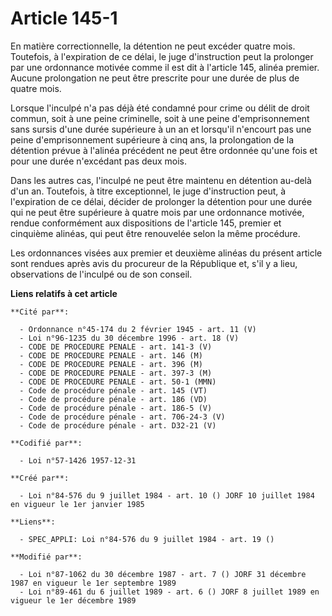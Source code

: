 # Article 145-1

En matière correctionnelle, la détention ne peut excéder quatre mois. Toutefois, à l'expiration de ce délai, le juge
d'instruction peut la prolonger par une ordonnance motivée comme il est dit à l'article 145, alinéa premier. Aucune
prolongation ne peut être prescrite pour une durée de plus de quatre mois.

Lorsque l'inculpé n'a pas déjà été condamné pour crime ou délit de droit commun, soit à une peine criminelle, soit à une
peine d'emprisonnement sans sursis d'une durée supérieure à un an et lorsqu'il n'encourt pas une peine d'emprisonnement
supérieure à cinq ans, la prolongation de la détention prévue à l'alinéa précédent ne peut être ordonnée qu'une fois et pour
une durée n'excédant pas deux mois.

Dans les autres cas, l'inculpé ne peut être maintenu en détention au-delà d'un an. Toutefois, à titre exceptionnel, le juge
d'instruction peut, à l'expiration de ce délai, décider de prolonger la détention pour une durée qui ne peut être supérieure
à quatre mois par une ordonnance motivée, rendue conformément aux dispositions de l'article 145, premier et cinquième
alinéas, qui peut être renouvelée selon la même procédure.

Les ordonnances visées aux premier et deuxième alinéas du présent article sont rendues après avis du procureur de la
République et, s'il y a lieu, observations de l'inculpé ou de son conseil.

**Liens relatifs à cet article**

	**Cité par**:

	  - Ordonnance n°45-174 du 2 février 1945 - art. 11 (V)
	  - Loi n°96-1235 du 30 décembre 1996 - art. 18 (V)
	  - CODE DE PROCEDURE PENALE - art. 141-3 (V)
	  - CODE DE PROCEDURE PENALE - art. 146 (M)
	  - CODE DE PROCEDURE PENALE - art. 396 (M)
	  - CODE DE PROCEDURE PENALE - art. 397-3 (M)
	  - CODE DE PROCEDURE PENALE - art. 50-1 (MMN)
	  - Code de procédure pénale - art. 145 (VT)
	  - Code de procédure pénale - art. 186 (VD)
	  - Code de procédure pénale - art. 186-5 (V)
	  - Code de procédure pénale - art. 706-24-3 (V)
	  - Code de procédure pénale - art. D32-21 (V)

	**Codifié par**:

	  - Loi n°57-1426 1957-12-31

	**Créé par**:

	  - Loi n°84-576 du 9 juillet 1984 - art. 10 () JORF 10 juillet 1984 en vigueur le 1er janvier 1985

	**Liens**:

	  - SPEC_APPLI: Loi n°84-576 du 9 juillet 1984 - art. 19 ()

	**Modifié par**:

	  - Loi n°87-1062 du 30 décembre 1987 - art. 7 () JORF 31 décembre 1987 en vigueur le 1er septembre 1989
	  - Loi n°89-461 du 6 juillet 1989 - art. 6 () JORF 8 juillet 1989 en vigueur le 1er décembre 1989
